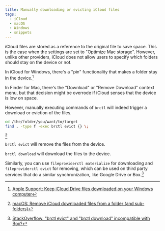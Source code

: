 ```yaml
---
title: Manually downloading or evicting iCloud files
tags:
  - iCloud
  - macOS
  - Windows
  - snippets
---
```

iCloud files are stored as a reference to the original file to save space. This is the case when the settings are set to "Optimize Mac storage". However, unlike other providers, iCloud does not allow users to specify which folders should stay on the device or not.

In iCloud for Windows, there's a "pin" functionality that makes a folder stay in the device.[^iCloudPin]

In Finder for Mac, there's the "Download" or "Remove Download" context menu, but that decision might be overrode if iCloud senses that the device is low on space.

However, manually executing commands of `brctl` will indeed trigger a download or eviction of the files.

```bash
cd /the/folder/you/want/to/target
find . -type f -exec brctl evict {} \;
```
[^rakhesh]

`brctl evict` will remove the files from the device.

`brctl download` will download the files to the device.

Similarly, you can use `fileproviderctl materialize` for downloading and `fileproviderctl evict` for removing, which can be used on third party services that do a similar synchronization, like Google Drive or Box.[^fileproviderctlSO]

[^iCloudPin]: [Apple Support: Keep iCloud Drive files downloaded on your Windows computer](https://support.apple.com/en-ca/guide/icloud-windows/icw8531ad6b7/icloud)
[^rakhesh]: [macOS: Remove iCloud downloaded files from a folder (and sub-folders)](https://rakhesh.com/mac/macos-remove-icloud-downloaded-files-from-a-folder-and-sub-folders/)
[^fileproviderctlSO]: [StackOverflow: "brctl evict" and "brctl download" incompatible with Box?](https://stackoverflow.com/a/77100550/147507)
